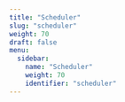 ```yaml
---
title: "Scheduler"
slug: "scheduler"
weight: 70
draft: false
menu:
  sidebar:
    name: "Scheduler"
    weight: 70
    identifier: "scheduler"
---
```

